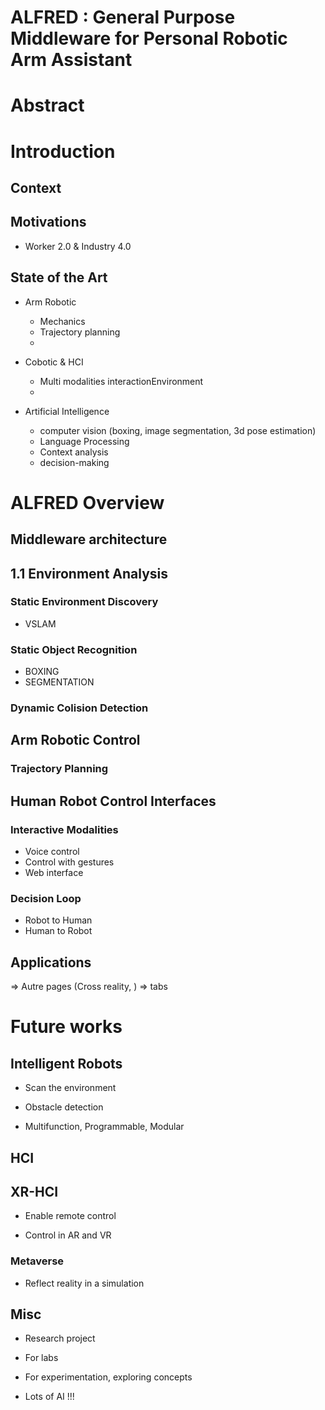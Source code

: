 # ALFRED : General Purpose Middleware for Personal Robotic Arm Assistant

# Abstract

# Introduction

## Context

## Motivations
* Worker 2.0 & Industry 4.0

## State of the Art
* Arm Robotic
  * Mechanics
  * Trajectory planning
  *

* Cobotic & HCI
  * Multi modalities interactionEnvironment
  *

* Artificial Intelligence
  * computer vision (boxing, image segmentation, 3d pose estimation)
  * Language Processing
  * Context analysis
  * decision-making

# ALFRED Overview

## Middleware architecture


## 1.1 Environment Analysis
### Static Environment Discovery
* VSLAM

### Static Object Recognition
* BOXING
* SEGMENTATION

### Dynamic Colision Detection


## Arm Robotic Control
### Trajectory Planning


## Human Robot Control Interfaces
### Interactive Modalities
- Voice control
- Control with gestures
- Web interface

### Decision Loop
- Robot to Human
- Human to Robot

## Applications
=> Autre pages (Cross reality, ) => tabs



# Future works









## Intelligent Robots

- Scan the environment

- Obstacle detection

- Multifunction, Programmable, Modular

## HCI



## XR-HCI

- Enable remote control

- Control in AR and VR

### Metaverse

- Reflect reality in a simulation

## Misc

- Research project

- For labs

- For experimentation, exploring concepts

- Lots of AI !!!
